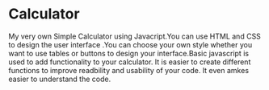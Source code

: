 # Calculator
My very own Simple Calculator using Javacript.You can use HTML and CSS to design the user interface .You can choose your own style whether you want to use tables or buttons to design your interface.Basic javascript is used to add functionality to your calculator. It is easier to create different functions to improve readbility and usability of your code. It even amkes easier to understand the code.
